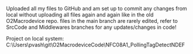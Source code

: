Uploaded all my files to GitHub and am set up to commit any changes from local without uploading all files again and again like in the old O2Macrodevice repo.
files in the main branch are rarely edited, refer to SrcCode and Middlewares branches for any updates/changes in code!

Project on local system: C:\Users\pvash\git\O2MacrodeviceCode\NFC08A1_PollingTagDetectNDEF
